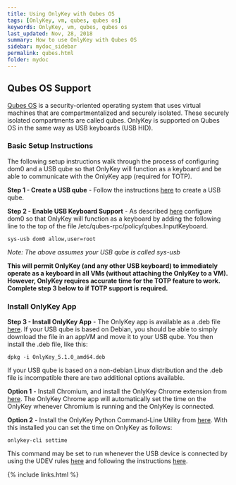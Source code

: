 ```yaml
---
title: Using OnlyKey with Qubes OS
tags: [OnlyKey, vm, qubes, qubes os]
keywords: OnlyKey, vm, qubes, qubes os
last_updated: Nov, 28, 2018
summary: How to use OnlyKey with Qubes OS
sidebar: mydoc_sidebar
permalink: qubes.html
folder: mydoc
---
```


## Qubes OS Support

[Qubes OS](https://www.qubes-os.org/intro/) is a security-oriented operating system that uses virtual machines that are compartmentalized and securely isolated. These securely isolated compartments are called qubes. OnlyKey is supported on Qubes OS in the same way as USB keyboards (USB HID).

### Basic Setup Instructions

The following setup instructions walk through the process of configuring dom0 and a USB qube so that OnlyKey will function as a keyboard and be able to communicate with the OnlyKey app (required for TOTP).

**Step 1 - Create a USB qube** - Follow the instructions [here](https://www.qubes-os.org/doc/usb/#creating-and-using-a-usb-qube) to create a USB qube.

**Step 2 - Enable USB Keyboard Support** - As described [here](https://www.qubes-os.org/doc/usb/#creating-and-using-a-usb-qube) configure dom0 so that OnlyKey will function as a keyboard by adding the following line to the top of the file /etc/qubes-rpc/policy/qubes.InputKeyboard.

```
sys-usb dom0 allow,user=root
```

*Note: The above assumes your USB qube is called sys-usb*

**This will permit OnlyKey (and any other USB keyboard) to immediately operate as a keyboard in all VMs (without attaching the OnlyKey to a VM). However, OnlyKey requires accurate time for the TOTP feature to work. Complete step 3 below to if TOTP support is required.**

### Install OnlyKey App

**Step 3 - Install OnlyKey App** - The OnlyKey app is available as a .deb file [here](https://github.com/trustcrypto/OnlyKey-App/releases/latest). If your USB qube is based on Debian, you should be able to simply download the file in an appVM and move it to your USB qube. You then install the .deb file, like this:

```
dpkg -i OnlyKey_5.1.0_amd64.deb
```

If your USB qube is based on a non-debian Linux distribution and the .deb file is incompatible there are two additional options available.

**Option 1** - Install Chromium, and install the OnlyKey Chrome extension from [here](https://chrome.google.com/webstore/detail/onlykey-configuration/adafilbceehejjehoccladhbkgbjmica). The OnlyKey Chrome app will automatically set the time on the OnlyKey whenever Chromium is running and the OnlyKey is connected.

**Option 2** - Install the OnlyKey Python Command-Line Utility from [here](https://docs.crp.to/command-line.html). With this installed you can set the time on OnlyKey as follows:

```
onlykey-cli settime
```

This command may be set to run whenever the USB device is connected by using the UDEV rules [here](https://docs.crp.to/linux.html) and following the instructions [here](https://unix.stackexchange.com/questions/65891/how-to-execute-a-shellscript-when-i-plug-in-a-usb-device).


{% include links.html %}
